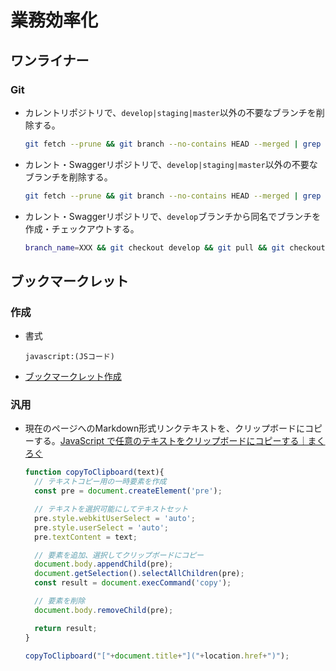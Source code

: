 ﻿# 業務効率化

## ワンライナー

### Git

- カレントリポジトリで、`develop|staging|master`以外の不要なブランチを削除する。

  ```bash
  git fetch --prune && git branch --no-contains HEAD --merged | grep -Ev "(develop|staging|master)" | xargs git branch -d
  ```

- カレント・Swaggerリポジトリで、`develop|staging|master`以外の不要なブランチを削除する。

  ```bash
  git fetch --prune && git branch --no-contains HEAD --merged | grep -Ev "(develop|staging|master)" | xargs git branch -d && ( cd enoteca-rental-cellar-swagger && git fetch --prune && git branch --no-contains HEAD --merged | grep -Ev "(master)" | xargs git branch -d )
  ```

- カレント・Swaggerリポジトリで、`develop`ブランチから同名でブランチを作成・チェックアウトする。

  ```bash
  branch_name=XXX && git checkout develop && git pull && git checkout -b $branch_name && ( cd  enoteca-rental-cellar-swagger && git checkout master && git pull && git checkout -b $branch_name )
  ```

## ブックマークレット

### 作成

- 書式

  ```text
  javascript:(JSコード)
  ```

- [ブックマークレット作成](https://crocro.com/tools/item/gen_bookmarklet.html)

### 汎用

- 現在のページへのMarkdown形式リンクテキストを、クリップボードにコピーする。[JavaScript で任意のテキストをクリップボードにコピーする｜まくろぐ](https://maku.blog/p/buk5i2o/)

  ```js
  function copyToClipboard(text){
    // テキストコピー用の一時要素を作成
    const pre = document.createElement('pre');

    // テキストを選択可能にしてテキストセット
    pre.style.webkitUserSelect = 'auto';
    pre.style.userSelect = 'auto';
    pre.textContent = text;

    // 要素を追加、選択してクリップボードにコピー
    document.body.appendChild(pre);
    document.getSelection().selectAllChildren(pre);
    const result = document.execCommand('copy');

    // 要素を削除
    document.body.removeChild(pre);

    return result;
  }

  copyToClipboard("["+document.title+"]("+location.href+")");
  ```
